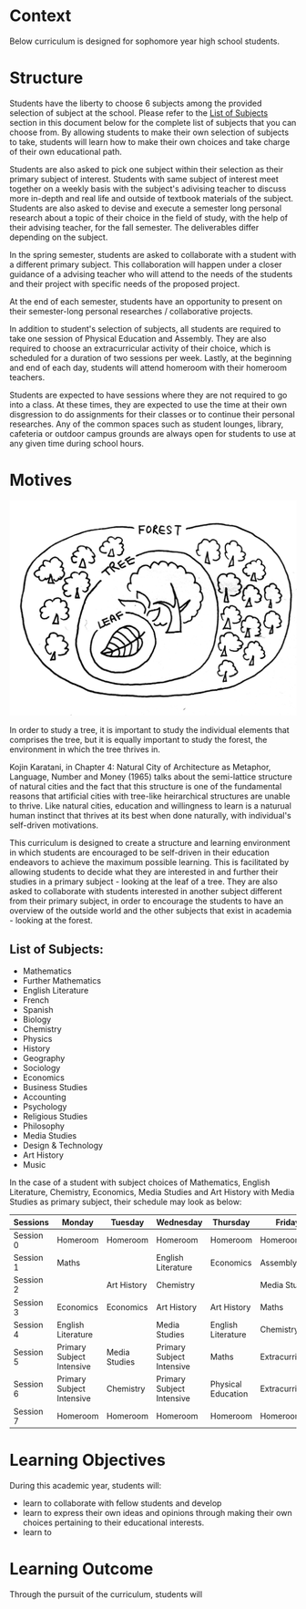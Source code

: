 # Context

Below curriculum is designed for sophomore year high school students.

# Structure

Students have the liberty to choose 6 subjects among the provided selection of subject at the school. Please refer to the [List of Subjects](#list-of-subjects) section in this document below for the complete list of subjects that you can choose from. By allowing students to make their own selection of subjects to take, students will learn how to make their own choices and take charge of their own educational path.

Students are also asked to pick one subject within their selection as their primary subject of interest. Students with same subject of interest meet together on a weekly basis with the subject's adivising teacher to discuss more in-depth and real life and outside of textbook materials of the subject. Students are also asked to devise and execute a semester long personal research about a topic of their choice in the field of study, with the help of their advising teacher, for the fall semester. The deliverables differ depending on the subject.

In the spring semester, students are asked to collaborate with a student with a different primary subject. This collaboration will happen under a closer guidance of a advising teacher who will attend to the needs of the students and their project with specific needs of the proposed project. 

At the end of each semester, students have an opportunity to present on their semester-long personal researches / collaborative projects.

In addition to student's selection of subjects, all students are required to take one session of Physical Education and Assembly. They are also required to choose an extracurricular activity of their choice, which is scheduled for a duration of two sessions per week. Lastly, at the beginning and end of each day, students will attend homeroom with their homeroom teachers.

Students are expected to have sessions where they are not required to go into a class. At these times, they are expected to use the time at their own disgression to do assignments for their classes or to continue their personal researches. Any of the common spaces such as student lounges, library, cafeteria or outdoor campus grounds are always open for students to use at any given time during school hours.

# Motives

![Sketch of Semi-Lattice Relationship between Leaf, Tree and Forest](assets/tree.JPG)

In order to study a tree, it is important to study the individual elements that comprises the tree, but it is equally important to study the forest, the environment in which the tree thrives in.

Kojin Karatani, in Chapter 4: Natural City of Architecture as Metaphor, Language, Number and Money (1965) talks about the semi-lattice structure of natural cities and the fact that this structure is one of the fundamental reasons that artificial cities with tree-like heirarchical structures are unable to thrive. Like natural cities, education and willingness to learn is a naturual human instinct that thrives at its best when done naturally, with individual's self-driven motivations.

This curriculum is designed to create a structure and learning environment in which students are encouraged to be self-driven in their education endeavors to achieve the maximum possible learning. This is facilitated by allowing students to decide what they are interested in and further their studies in a primary subject - looking at the leaf of a tree. They are also asked to collaborate with students interested in another subject different from their primary subject, in order to encourage the students to have an overview of the outside world and the other subjects that exist in academia - looking at the forest.

## List of Subjects:
* Mathematics
* Further Mathematics
* English Literature
* French
* Spanish
* Biology
* Chemistry
* Physics
* History
* Geography
* Sociology
* Economics
* Business Studies
* Accounting
* Psychology
* Religious Studies
* Philosophy
* Media Studies
* Design & Technology
* Art History
* Music

In the case of a student with subject choices of Mathematics, English Literature, Chemistry, Economics, Media Studies and Art History with Media Studies as primary subject, their schedule may look as below:

Sessions | Monday | Tuesday | Wednesday | Thursday | Friday
-------- | ------ | ------- | --------- | -------- | ------
Session 0 | Homeroom | Homeroom | Homeroom | Homeroom | Homeroom
Session 1 | Maths |  | English Literature | Economics  |  Assembly
Session 2 |  | Art History | Chemistry |  | Media Studies
Session 3 | Economics | Economics | Art History | Art History | Maths
Session 4 | English Literature |  | Media Studies | English Literature | Chemistry
Session 5 | Primary Subject Intensive | Media Studies | Primary Subject Intensive | Maths | Extracurricular
Session 6 | Primary Subject Intensive | Chemistry | Primary Subject Intensive | Physical Education | Extracurricular
Session 7 | Homeroom | Homeroom | Homeroom | Homeroom | Homeroom

# Learning Objectives



During this academic year, students will:
* learn to collaborate with fellow students and develop 
* learn to express their own ideas and opinions through making their own choices pertaining to their educational interests.
* learn to 

# Learning Outcome
Through the pursuit of the curriculum, students will 
